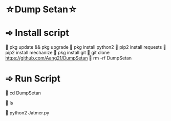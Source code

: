 # ☆Dump Setan☆

# ➾ Install script
🔗 pkg update && pkg upgrade
🔗 pkg install python2
🔗 pip2 install requests
🔗 pip2 install mechanize
🔗 pkg install git
🔗 git clone https://github.com/Aang21/DumpSetan
🔗 rm -rf DumpSetan


# ➾ Run Script
🔗 cd DumpSetan

🔗 ls

🔗 python2 Jatmer.py
